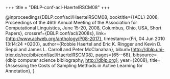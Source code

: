+++
title = "DBLP-conf-acl-HaertelRSCM08"
+++

@inproceedings{DBLP:conf/acl/HaertelRSCM08,
   booktitle={{ACL} 2008, Proceedings of the 46th Annual Meeting of the Association
for Computational Linguistics, June 15-20, 2008, Columbus, Ohio, USA, Short Papers},
   crossref={DBLP:conf/acl/2008s},
   link={http://www.aclweb.org/anthology/P08-2017},
   timestamp={Fri, 04 Jun 2010 13:14:24 +0200},
   author={Robbie Haertel and
Eric K. Ringger and
Kevin D. Seppi and
James L. Carroll and
Peter McClanahan},
   biburl={http://dblp.uni-trier.de/rec/bib/conf/acl/HaertelRSCM08},
   pages={65--68},
   bibsource={dblp computer science bibliography, http://dblp.org},
   year={2008},
   title={Assessing the Costs of Sampling Methods in Active Learning for Annotation},
}
